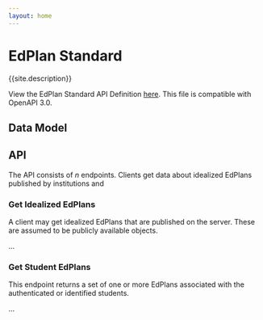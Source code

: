 ```yaml
---
layout: home
---
```

# EdPlan Standard
{{site.description}}

View the EdPlan Standard API Definition [here](./edplan-standard.yaml). This
file is compatible with OpenAPI 3.0.

## Data Model

## API
The API consists of *n* endpoints. Clients get data about idealized EdPlans
published by institutions and

### Get Idealized EdPlans
A client may get idealized EdPlans that are published on the server. These are
assumed to be publicly available objects.

...

### Get Student EdPlans
This endpoint returns a set of one or more EdPlans associated with the
authenticated or identified students.

...
